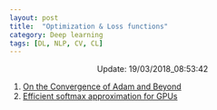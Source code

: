 ```yaml
---
layout: post
title:  "Optimization & Loss functions"
category: Deep learning
tags: [DL, NLP, CV, CL]
---
```






<center> Update: 19/03/2018_08:53:42</center>

  	
1. [ On the Convergence of Adam and Beyond](https://rawgit.com/elbayadm/PaperNotes/master/notes/optimization/2018-On-the-Convergence-of-Adam-and-Beyond.html)
2. [ Efficient softmax approximation for GPUs](https://rawgit.com/elbayadm/PaperNotes/master/notes/optimization/2016-Efficient-softmax-approximation-for-GPUs.html)
